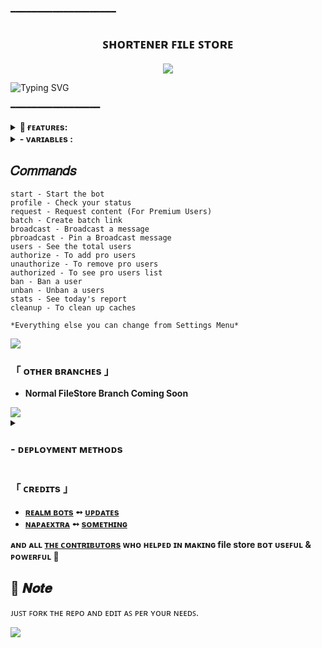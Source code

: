 ━━━━━━━━━━━━━━━━━━━━

<h2 align="center">
ꜱʜᴏʀᴛᴇɴᴇʀ ꜰɪʟᴇ ꜱᴛᴏʀᴇ
</h2>

<p align="center">
  <img src="https://files.catbox.moe/5o6qbm.jpg">
</p>


![Typing SVG](https://readme-typing-svg.herokuapp.com/?lines=SHORTNER+FILESTORE+BOT!;CREATED+BY+REALM+BOTS!;A+ADVANCE+BOT+WITH+COOL+FEATURE!)
</p>

 ━━━━━━━━━━━━━━━━━



<details><summary><b>📌 ғᴇᴀᴛᴜʀᴇs:</b></summary>

<b>🚀 Key Features:</b>

• <b>Batch & Custom Batch Links:</b> Create links for one or multiple posts easily using <code>/batch</code>    
• <b>Broadcast Tools:</b> Send messages or media to all users using <code>/broadcast</code> or <code>/pbroadcast</code>  
• <b>Auto File Deletion:</b> Control auto-delete  
• <b>User Management:</b> Ban/unban users and view banlist via <code>/ban</code>, <code>/unban</code>, and <code>/banlist</code>  
• <b>Multi Force Subscription:</b> Add, delete, and manage multiple Force Sub channels from <code>Setting Menu</code>
• <b>Admin Control:</b> Add or remove admins from <code>Setting Menu</code> 
• <b>Premium System:</b> Manage premium users using <code>/authorize</code>, <code>/unauthorize</code>, <code>/authorized</code>, <code>/profile</code>  
• <b>Bot Analytics:</b> Get total shortner clicks by <code>/stats</code>, user info with <code>/users</code> 
• <b>Deployment Ready:</b> Easily deploy on <b>Heroku</b> or <b>Koyeb</b> in minutes  
• <b>Shortner Change:</b> Easily Change shortner from <code>Setting Menu</code> 

<b>✨ More features & enhancements coming soon...</b>
</details>


<details><summary><b> - ᴠᴀʀɪᴀʙʟᴇs :</b></summary>
  
## ᴠᴀʀɪᴀʙʟᴇs
* `API_HASH` Your API Hash from my.telegram.org
* `APP_ID` Your API ID from my.telegram.org
* `TOKEN` Your bot token from @BotFather
* `OWNER_ID` Must enter Your Telegram Id
* `CHANNEL_ID` Your Channel ID eg:- -100xxxxxxxx
* `DB_URI` Your mongo db url
* `DB_NAME` Your mongo db session name
* `ADMINS` Optional: A space separated list of user_ids of Admins, they can only create links
* `START` Optional: start message of bot, use HTML 
* `PROTECT` Optional: True if you need to prevent files from forwarding
* `BYPASS_TIMEOUT` Optional: Add the time between shortner solving and getting files

### Token Variables

* `SHORT_URL` = Your shortner Url ( ex. "arolinks.com")
* `SHORT_API` = Your shortner API (ex. "97efe163e07453fe37fcd8a36adb284fb2adca2f")
</details>

## 𝐶𝑜𝑚𝑚𝑎𝑛𝑑𝑠

```
start - Start the bot
profile - Check your status 
request - Request content (For Premium Users)
batch - Create batch link
broadcast - Broadcast a message 
pbroadcast - Pin a Broadcast message 
users - See the total users 
authorize - To add pro users
unauthorize - To remove pro users
authorized - To see pro users list
ban - Ban a user
unban - Unban a users
stats - See today's report
cleanup - To clean up caches

*Everything else you can change from Settings Menu*
```

<img src="https://user-images.githubusercontent.com/73097560/115834477-dbab4500-a447-11eb-908a-139a6edaec5c.gif">

<h3>「 ᴏᴛʜᴇʀ ʙʀᴀɴᴄʜᴇs 」
</h3>

- <b>Normal FileStore Branch Coming Soon</b>

<img src="https://user-images.githubusercontent.com/73097560/115834477-dbab4500-a447-11eb-908a-139a6edaec5c.gif">


<details>
<summary><h3>
- <b> ᴅᴇᴘʟᴏʏᴍᴇɴᴛ ᴍᴇᴛʜᴏᴅs </b>
</h3></summary>
<h3 align="center">
    ─「 ᴅᴇᴩʟᴏʏ ᴏɴ ʜᴇʀᴏᴋᴜ 」─
</h3>

<p align="center"><a href="https://heroku.com/deploy?">
  <img src="https://www.herokucdn.com/deploy/button.svg" alt="Deploy On Heroku">
</a></p>
<h3 align="center">
    ─「 ᴅᴇᴩʟᴏʏ ᴏɴ ᴋᴏʏᴇʙ 」─
</h3>
<p align="center"><a href="https://app.koyeb.com/deploy?">
  <img src="https://www.koyeb.com/static/images/deploy/button.svg" alt="Deploy On Koyeb">
</a></p>
<h3 align="center">
    ─「 ᴅᴇᴩʟᴏʏ ᴏɴ ʀᴀɪʟᴡᴀʏ 」─
</h3>
<p align="center"><a href="https://railway.app/deploy?">
     <img height="45px" src="https://railway.app/button.svg">
</a></p>
<h3 align="center">
    ─「 ᴅᴇᴩʟᴏʏ ᴏɴ ʀᴇɴᴅᴇʀ 」─
</h3>
<p align="center"><a href="https://render.com/deploy?">
<img src="https://render.com/images/deploy-to-render-button.svg" alt="Deploy to Render">
</a></p>
<h3 align="center">
    ─「 ᴅᴇᴩʟᴏʏ ᴏɴ ᴠᴘs 」─
</h3>
<p>
<pre>
git clone https://github.com/TypeAbdullah/FileStoreBot
# Install Packages
pip3 install -U -r requirements.txt
# Start the Bot
python3 main.py
</pre>
</p>
</details>

<h3>「 ᴄʀᴇᴅɪᴛs 」
</h3>

- <b>[ʀᴇᴀʟᴍ ʙᴏᴛs](https://t.me/realm_bots)  ➻  [ᴜᴘᴅᴀᴛᴇs](https://t.me/realm_bots) </b>
- <b>[ɴᴀᴘᴀᴇxᴛʀᴀ](https://github.com/NaapaExtra)  ➻  [sᴏᴍᴇᴛʜɪɴɢ](https://t.me/realm_bots) </b>
 
<b>ᴀɴᴅ ᴀʟʟ [ᴛʜᴇ ᴄᴏɴᴛʀɪʙᴜᴛᴏʀs](https://telegram.me/realm_bots) ᴡʜᴏ ʜᴇʟᴩᴇᴅ ɪɴ ᴍᴀᴋɪɴɢ file store ʙᴏᴛ ᴜsᴇꜰᴜʟ & ᴩᴏᴡᴇʀꜰᴜʟ 🖤 </b>

## 📌  𝑵𝒐𝒕𝒆

ᴊᴜꜱᴛ ꜰᴏʀᴋ ᴛʜᴇ ʀᴇᴘᴏ ᴀɴᴅ ᴇᴅɪᴛ ᴀꜱ ᴘᴇʀ ʏᴏᴜʀ ɴᴇᴇᴅꜱ.

<img src="https://user-images.githubusercontent.com/73097560/115834477-dbab4500-a447-11eb-908a-139a6edaec5c.gif">



